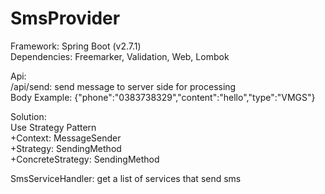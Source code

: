 # SmsProvider
Framework: Spring Boot (v2.7.1)<br>
Dependencies: Freemarker, Validation, Web, Lombok


Api:<br>
/api/send: send message to server side for processing<br>
Body Example: {"phone":"0383738329","content":"hello","type":"VMGS"}

Solution:<br>
Use Strategy Pattern<br>
+Context: MessageSender<br>
+Strategy: SendingMethod<br>
+ConcreteStrategy: <ProviderName>SendingMethod<br>

SmsServiceHandler: get a list of services that send sms